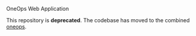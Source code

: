 OneOps Web Application


This repository is __deprecated__. The codebase has moved to the combined [oneops](https://github.com/oneops/oneops).
